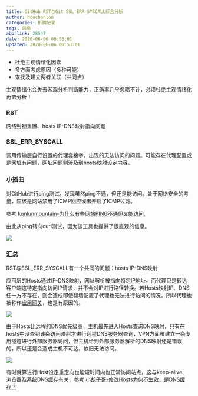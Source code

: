 ```yaml
---
title: GitHub RST与Git SSL_ERR_SYSCALL综合分析
author: hoochanlon
categories: 折腾记录
tags: 网络
abbrlink: 28547
date: 2020-06-06 00:53:01
updated: 2020-06-06 00:53:01
---
```


* 杜绝主观情绪化因素
* 多方面考虑原因（多种可能）
* 查找及建立两者关联（共同点）

主观情绪化会失去客观分析判断能力，正确率几乎忽略不计，必须杜绝主观情绪化再去分析！

<!-- more -->

### RST

网络封锁重置、hosts IP-DNS映射指向问题

### SSL_ERR_SYSCALL

调用传输层自行设置的代理套接字，出现的无法访问的问题。可能存在代理配置或是网址有问题，网址问题则涉及到hosts映射设定内容。

### 小插曲

对GitHub进行ping测试，发现虽然ping不通，但还是能访问。处于网络安全的考量，应该是网站禁用了ICMP回应或者开启了ICMP过滤。

参考 [kunlunmountain-为什么有些网站PING不通但又能访问.](https://www.cnblogs.com/kunlunmountain/p/5945756.html)

由此从ping转向curl测试，因为该工具也提供了很直观的信息。

![](https://i.postimg.cc/brH28KhX/010.png)

### 汇总

RST与SSL_ERR_SYSCALL有一个共同的问题：hosts IP-DNS映射

应用层的Hosts通过IP-DNS映射，网址解析被指向特定IP地址。而代理只是转达客户端这特定指向访问IP请求，并不会对IP进行路径转换。若Hosts映射IP、DNS任一方不存在，则会造成即使翻墙配置了代理也无法进行访问的情况。所以代理也被称作[应用网关](https://baike.baidu.com/item/%E5%BA%94%E7%94%A8%E7%BD%91%E5%85%B3/6324513)，也是有原因的。

![](https://i.postimg.cc/SKjbkkk8/008.png)

由于Hosts比远程的DNS优先级高，主机最先进入Hosts查询DNS映射，只有在hosts中没查到该条访问映射才进行远程DNS服务器查询，VPN方面虽建立一条专用隧道进行外部服务器访问，但主机给到外部服务器解析的DNS映射还是错误的，所以还是会造成主机不可达，依旧无法访问。

![](https://i.postimg.cc/fT1p9pnn/009.png)

有时就算进行Host设定重定向也能短时间内也正常访问站点，这与keep-alive、浏览器及系统DNS缓存有关，参考 [小胡子哥-修改Hosts为何不生效，是DNS缓存？](https://www.cnblogs.com/hustskyking/p/hosts-modify.html)
